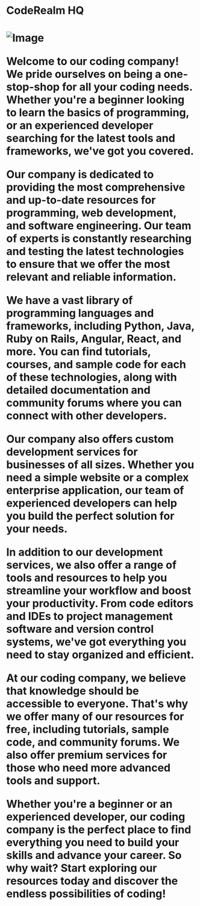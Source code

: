<h1>CodeRealm HQ<h1>
  
  <img src="https://cdn.discordapp.com/attachments/940619221845540874/1098966063510720623/Black_Gradient_Minimalist_Corporate_Business_Personal_Profile_New_LinkedIn_Banner.jpg" alt="Image" class="center">
  
  
Welcome to our coding company! We pride ourselves on being a one-stop-shop for all your coding needs. Whether you're a beginner looking to learn the basics of programming, or an experienced developer searching for the latest tools and frameworks, we've got you covered.

Our company is dedicated to providing the most comprehensive and up-to-date resources for programming, web development, and software engineering. Our team of experts is constantly researching and testing the latest technologies to ensure that we offer the most relevant and reliable information.

We have a vast library of programming languages and frameworks, including Python, Java, Ruby on Rails, Angular, React, and more. You can find tutorials, courses, and sample code for each of these technologies, along with detailed documentation and community forums where you can connect with other developers.

Our company also offers custom development services for businesses of all sizes. Whether you need a simple website or a complex enterprise application, our team of experienced developers can help you build the perfect solution for your needs.

In addition to our development services, we also offer a range of tools and resources to help you streamline your workflow and boost your productivity. From code editors and IDEs to project management software and version control systems, we've got everything you need to stay organized and efficient.

At our coding company, we believe that knowledge should be accessible to everyone. That's why we offer many of our resources for free, including tutorials, sample code, and community forums. We also offer premium services for those who need more advanced tools and support.

Whether you're a beginner or an experienced developer, our coding company is the perfect place to find everything you need to build your skills and advance your career. So why wait? Start exploring our resources today and discover the endless possibilities of coding!
